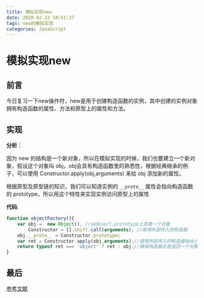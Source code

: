 ```yaml
---
title: 模拟实现new
date: 2020-02-22 18:51:27
tags: new的模拟实现
categories: JavaScript
---
```

# 模拟实现new

## 前言

今日复习一下new操作符，new是用于创建构造函数的实例，其中创建的实例对象拥有构造函数的属性、方法和原型上的属性和方法。

## 实现

**分析**：

因为 new 的结构是一个新对象，所以在模拟实现的时候，我们也要建立一个新对象，假设这个对象叫 obj，obj会具有构造函数里的熟悉性，根据经典继承的例子，可以使用 Constructor.apply(obj,arguments) 来给 obj 添加新的属性。

根据原型及原型链的知识，我们可以知道实例的 `__proto__` 属性会指向构造函数的 prototype，所以用这个特性来实现实例访问原型上的属性

**代码**:

```javascript
function objectFactory(){
    var obj =  new Object(), //从Object.prototype上克隆一个对象
        Constructor = [].shift.call(arguments); //取得外部传入的构造器
    obj.__proto__ = Constructor.prototype;
    var ret = Constructor.apply(obj,arguments);//借用外部传入的构造器给obj设置属性
    return typeof ret === 'object' ? ret : obj;//确保构造器总是返回一个对象
}
```



## 最后

[参考文献](https://github.com/mqyqingfeng/Blog/issues/13)